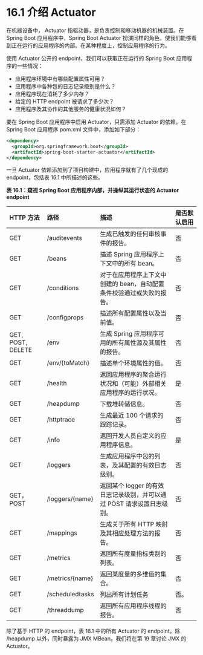 # 16.1 介绍 Actuator

在机器设备中， Actuator 指驱动器，是负责控制和移动机器的机械装置。在 Spring Boot 应用程序中，Spring Boot Actuator 扮演同样的角色，使我们能够看到正在运行的应用程序的内部。在某种程度上，控制应用程序的行为。

使用 Actuator 公开的 endpoint，我们可以获取正在运行的 Spring Boot 应用程序的一些情况：
* 应用程序环境中有哪些配置属性可用？
* 应用程序中各种包的日志记录级别是什么？
* 应用程序现在消耗了多少内存？
* 给定的 HTTP endpoint 被请求了多少次？
* 应用程序及其协作的其他服务的健康状况如何？

要在 Spring Boot 应用程序中启用 Actuator，只需添加 Actuator 的依赖。在 Spring Boot 应用程序 pom.xml 文件中，添加如下部分：

```xml
<dependency>
  <groupId>org.springframework.boot</groupId>
  <artifactId>spring-boot-starter-actuator</artifactId>
</dependency>
```

一旦 Actuator 依赖添加到了项目构建中，应用程序就有了几个现成的 endpoint，包括表 16.1 中所描述的这些。

**表 16.1：窥视 Spring Boot 应用程序内部，并操纵其运行状态的 Actuator endpoint**

| HTTP 方法 | 路径 | 描述  | 是否默认启用 |
| :--- | :--- | :--- | :--- |
| GET | /auditevents | 生成已触发的任何审核事件的报告。 | 否 |
| GET | /beans | 描述 Spring 应用程序上下文中的所有 bean。 | 否 |
| GET | /conditions | 对于在应用程序上下文中创建的 bean，自动配置条件校验通过或失败的报告。 | 否 |
| GET | /configprops | 描述所有配置属性以及当前值。 |  否      |
| GET, POST, DELETE | /env  | 生成 Spring 应用程序可用的所有属性源及其属性的报告。 | 否 |
| GET | /env/\{toMatch\} | 描述单个环境属性的值。 | 否 |
| GET | /health | 返回应用程序的聚合运行状况和（可能）外部相关应用程序的运行状况。 | 是 |
| GET | /heapdump | 下载堆转储信息。 | 否 |
| GET | /httptrace | 生成最近 100 个请求的跟踪记录。 | 否 |
| GET | /info | 返回开发人员自定义的应用程序信息。 | 是 |
| GET | /loggers | 生成应用程序中包的列表，及其配置的有效日志级别。 | 否 |
| GET，POST | /loggers/\{name\} | 返回某个 logger 的有效日志记录级别，并可以通过 POST 请求设置日志级别。 | 否 |
| GET | /mappings | 生成关于所有 HTTP 映射及其相应处理方法的报告。 | 否 |
| GET | /metrics | 返回所有度量指标类别的列表。 | 否 |
| GET | /metrics/\{name\} | 返回某度量的多维值的集合。 | 否 |
| GET | /scheduledtasks | 列出所有计划任务 | 否。 |
| GET | /threaddump | 返回所有应用程序线程的报告。 | 否 | 


除了基于 HTTP 的 endpoint，表 16.1 中的所有 Actuator 的 endpoint，除 /heapdump 以外，同时暴露为 JMX MBean。我们将在第 19 章讨论 JMX 的 Actuator。

 